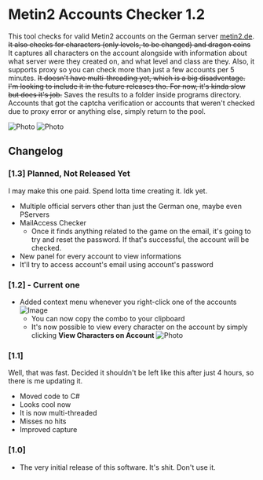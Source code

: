 # Metin2 Accounts Checker 1.2

This tool checks for valid Metin2 accounts on the German server [metin2.de](http://de.metin2.gameforge.com). ~~It also checks for characters (only levels, to be changed) and dragon coins~~ It captures all characters on the account alongside with information about what server were they created on, and what level and class are they. Also, it supports proxy so you can check more than just a few accounts per 5 minutes. ~~It doesn't have multi-threading yet, which is a big disadventage. I'm looking to include it in the future releases tho. For now, it's kinda slow but does it's job.~~ Saves the results to a folder inside programs directory. Accounts that got the captcha verification or accounts that weren't checked due to proxy error or anything else, simply return to the pool.

![Photo](https://buy-a-nig.ga/FNd.png)
![Photo](https://buy-a-nig.ga/wjY.png)

## Changelog

### [1.3] Planned, Not Released Yet

I may make this one paid. Spend lotta time creating it. Idk yet.

- Multiple official servers other than just the German one, maybe even PServers
- MailAccess Checker
  - Once it finds anything related to the game on the email, it's going to try and reset the password. If that's successful, the account will be checked.
 - New panel for every account to view informations
 - It'll try to access account's email using account's password

### [1.2] - Current one

- Added context menu whenever you right-click one of the accounts  
![Image](https://buy-a-nig.ga/yoW.png)
  - You can now copy the combo to your clipboard
  - It's now possible to view every character on the account by simply clicking **View Characters on Account**
  ![Photo](https://buy-a-nig.ga/mhv.png)


### [1.1]

Well, that was fast.  Decided it shouldn't be left like this after just  4 hours, so there is me updating it.

- Moved code to C#
- Looks cool now
- It is now multi-threaded
- Misses no hits
- Improved capture

### [1.0] 

- The very initial release of this software. It's shit. Don't use it.
